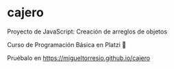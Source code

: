# cajero
Proyecto de JavaScript: Creación de arreglos de objetos

Curso de Programación Básica en Platzi 💚

Pruébalo en https://migueltorresio.github.io/cajero
